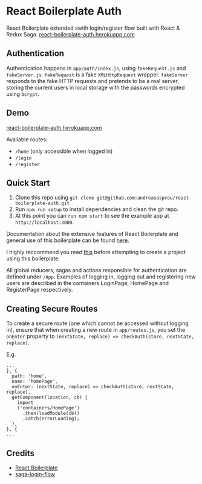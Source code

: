 # React Boilerplate Auth

React Boilerplate extended swith login/register flow built with React & Redux Saga. [react-boilerplate-auth.herokuapp.com](https://react-boilerplate-auth.herokuapp.com/)

## Authentication

Authentication happens in `app/auth/index.js`, using `fakeRequest.js` and `fakeServer.js`. `fakeRequest` is a fake `XMLHttpRequest` wrapper. `fakeServer` responds to the fake HTTP requests and pretends to be a real server, storing the current users in local storage with the passwords encrypted using `bcrypt`.

## Demo
[react-boilerplate-auth.herokuapp.com](https://react-boilerplate-auth.herokuapp.com/)

Available routes:

* `/home` (only accessible when logged in)
* `/login`
* `/register`

## Quick Start

1. Clone this repo using `git clone git@github.com:andreasasprou/react-boilerplate-auth.git`
2. Run `npm run setup` to install dependencies and clean the git repo.
3. At this point you can `run npm start` to see the example app at `http://localhost:3000`.

Documentation about the extensive features of React Boilerplate and general use of this boilerplate can be found [here](https://github.com/react-boilerplate/react-boilerplate). 

I highly reccommend you read [this](https://github.com/react-boilerplate/react-boilerplate/blob/master/docs/general/introduction.md) before attempting to create a project using this boilerplate.

All global reducers, sagas and actions responsible for authentication are defined under `/App`. Examples of logging in, logging out and registering new users are described in the containers LoginPage, HomePage and RegisterPage respectively.

## Creating Secure Routes

To create a secure route (one which cannot be accessed without logging in),  ensure that when creating a new route in `app/routes.js`, you set the `onEnter` property to `(nextState, replace) => checkAuth(store, nextState, replace)`.

E.g.

```
...
}, {
  path: 'home',
  name: 'homePage',
  onEnter: (nextState, replace) => checkAuth(store, nextState, replace),
  getComponent(location, cb) {
    import
    ('containers/HomePage')
      .then(loadModule(cb))
      .catch(errorLoading);
  },
}, {
...
```

## Credits

* [React Boilerplate](https://github.com/react-boilerplate/react-boilerplate)
* [saga-login-flow](https://github.com/sotojuan/saga-login-flow)
